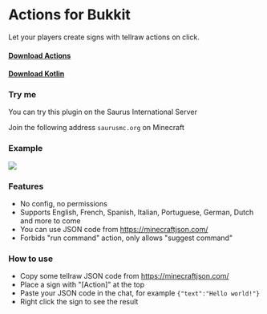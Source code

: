 # Actions for Bukkit

Let your players create signs with tellraw actions on click.

#### [Download Actions](https://github.com/saurusmc/actions-bukkit/raw/master/build/libs/actions-1.0.jar)

#### [Download Kotlin](https://github.com/saurusmc/actions-bukkit/raw/master/build/libs/Kotlin-1.4.10.jar)

### Try me

You can try this plugin on the Saurus International Server

Join the following address `saurusmc.org` on Minecraft

### Example

![](https://i.gyazo.com/f2df33eca73e66f127face9075eb22f1.png)

### Features

- No config, no permissions
- Supports English, French, Spanish, Italian, Portuguese, German, Dutch and more to come
- You can use JSON code from https://minecraftjson.com/
- Forbids "run command" action, only allows "suggest command"

### How to use

- Copy some tellraw JSON code from https://minecraftjson.com/
- Place a sign with "[Action]" at the top
- Paste your JSON code in the chat, for example
  `{"text":"Hello world!"}`
- Right click the sign to see the result
